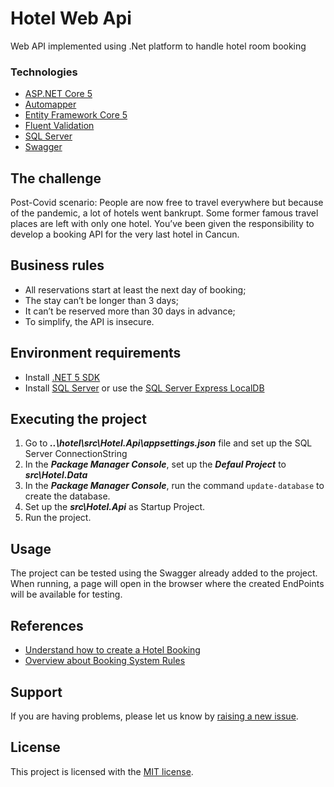# Hotel Web Api
Web API implemented using .Net platform to handle hotel room booking

### Technologies

* [ASP.NET Core 5](https://docs.microsoft.com/en-us/dotnet/core/dotnet-five)
* [Automapper](https://automapper.org/)
* [Entity Framework Core 5](https://docs.microsoft.com/en-us/ef/core/)
* [Fluent Validation](https://fluentvalidation.net/)
* [SQL Server](https://www.microsoft.com/en-us/sql-server/sql-server-2019)
* [Swagger](https://swagger.io/solutions/api-documentation/)

## The challenge
Post-Covid scenario:
People are now free to travel everywhere but because of the pandemic, a lot of hotels went bankrupt. Some former famous travel places are left with only one hotel.
You’ve been given the responsibility to develop a booking API for the very last hotel in Cancun.


## Business rules
- All reservations start at least the next day of booking;
- The stay can’t be longer than 3 days;
- It can’t be reserved more than 30 days in advance;
- To simplify, the API is insecure.

## Environment requirements
- Install [.NET 5 SDK](https://dotnet.microsoft.com/download/dotnet/5.0)
- Install [SQL Server](https://www.microsoft.com/en-ca/sql-server/sql-server-downloads) or use the [SQL Server Express LocalDB](https://www.microsoft.com/en-ca/sql-server/sql-server-downloads)

## Executing the project
1. Go to ***..\hotel\src\Hotel.Api\appsettings.json*** file and set up the SQL Server ConnectionString
2. In the ***Package Manager Console***, set up the ***Defaul Project*** to ***src\Hotel.Data***
3. In the ***Package Manager Console***, run the command ```update-database``` to create the database.
4. Set up the ***src\Hotel.Api*** as Startup Project.
5. Run the project.


## Usage
The project can be tested using the Swagger already added to the project.
When running, a page will open in the browser where the created EndPoints will be available for testing.


## References

- [Understand how to create a Hotel Booking](https://sloboda-studio.com/blog/how-to-create-a-hotel-booking-website/)
- [Overview about Booking System Rules](https://smallbusiness.co.uk/how-to-create-an-online-booking-system-2550306/)


## Support

If you are having problems, please let us know by [raising a new issue](https://github.com/ismarfernandes/hotel-webapi/issues/new).


## License

This project is licensed with the [MIT license](LICENSE).
